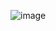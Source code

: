 ![image](https://github.com/amelkalidas/Projects/assets/93365624/6058bbca-77eb-408e-a776-23e86c8b7da1)


